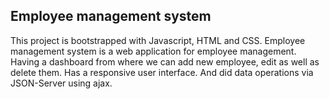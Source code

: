 ## Employee management system

This project is bootstrapped with Javascript, HTML and CSS. Employee management system is a web application for employee management. Having a dashboard from where we can add new employee, edit as well as delete them. Has a responsive user interface. And did data operations via JSON-Server using ajax.
